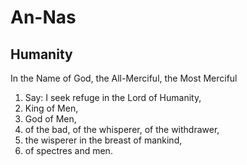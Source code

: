 # An-Nas
## Humanity

In the Name of God, the All-Merciful, the Most Merciful

1. Say: I seek refuge in the Lord of Humanity,
2. King of Men,
3. God of Men,
4. of the bad, of the whisperer, of the withdrawer,
5. the wisperer in the breast of mankind,
6. of spectres and men.
